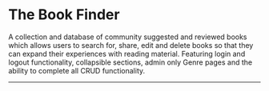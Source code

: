 # The Book Finder

A collection and database of community suggested and reviewed books which allows users to search for, share, edit and delete books so that they can expand their experiences with reading material. Featuring login and logout functionality, collapsible sections, admin only Genre pages and the ability to complete all CRUD functionality.

--- 


